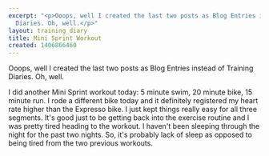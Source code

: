 ```yaml
---
excerpt: "<p>Ooops, well I created the last two posts as Blog Entries instead of Training
  Diaries. Oh, well.</p>"
layout: training_diary
title: Mini Sprint Workout
created: 1406866460
---
```

<p>Ooops, well I created the last two posts as Blog Entries instead of Training Diaries. Oh, well.</p><p>I did another Mini Sprint workout today: 5 minute swim, 20 minute bike, 15 minute run. I rode a different bike today and it definitely registered my heart rate higher than the Expresso bike. I just kept things really easy for all three segments. It's good just to be getting back into the exercise routine and I was pretty tired heading to the workout. I haven't been sleeping through the night for the past two nights. So, it's probably lack of sleep as opposed to being tired from the two previous workouts.</p>
